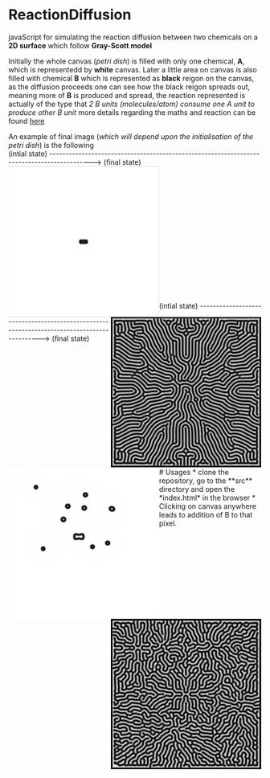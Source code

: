 # ReactionDiffusion
javaScript for simulating the reaction diffusion between two chemicals on a **2D surface** which follow **Gray-Scott model**

Initially the whole canvas (*petri dish*) is filled with only one chemical, **A**, which is representedd by **white** canvas. Later a little area on canvas is also filled with chemical **B** which is represented as **black** reigon on the canvas, as the diffusion proceeds one can see how the black reigon spreads out, meaning more of **B** is produced and spread, the reaction represented is actually of the type that *2 B units (molecules/atom) consume one A unit to produce other B unit* more details regarding the maths and reaction can be found [here](http://karlsims.com/rd.html)

An example of final image (*which will depend upon the initialisation of the petri dish*) is the following
<br/>
(intial state) -------------------------------------------------------------------------------------------> (final state)
<br/>
<img src="https://github.com/udion/ReactionDiffusion/blob/interactive/images/initialstate0.png" align="left" height="300" width="300">
<img src="https://github.com/udion/ReactionDiffusion/blob/interactive/images/diffusionpattern0.png" align="right" height="300" width="300">
<br/>
<br/>
<br/>
<br/>
<br/>
<br/>
<br/>
<br/>
<br/>
<br/>
<br/>
<br/>
<br/>
<br/>

<br/>
(intial state) -------------------------------------------------------------------------------------------> (final state)
<br/>
<img src="https://github.com/udion/ReactionDiffusion/blob/interactive/images/initialstate1.png" align="left" height="300" width="300">
<img src="https://github.com/udion/ReactionDiffusion/blob/interactive/images/diffusionpattern1.png" align="right" height="300" width="300">
<br/>
<br/>
<br/>
<br/>
<br/>
<br/>
<br/>
<br/>
<br/>
<br/>
<br/>
<br/>
<br/>
<br/>
# Usages
* clone the repository, go to the **src** directory and open the *index.html* in the browser
* Clicking on canvas anywhere leads to addition of B to that pixel.
